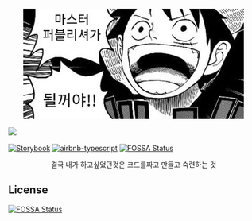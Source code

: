 <p align="center">
  <img src="./docs/images/9238c3671dadc90e5e0fe4851f319170.jpg" />
</p>
<a href="https://hits.seeyoufarm.com"/><img src="https://hits.seeyoufarm.com/api/count/incr/badge.svg?url=https%3A%2F%2Fgithub.com%2Fhansanghyeon%2Fmaster-publisher"/></a>

[![Storybook](https://cdn.jsdelivr.net/gh/storybookjs/brand@master/badge/badge-storybook.svg)](https://publisher.hapas.io) [![airbnb-typescript](https://img.shields.io/badge/code%20style-airbnb--typescript-blue)](https://github.com/iamturns/eslint-config-airbnb-typescript)
[![FOSSA Status](https://app.fossa.com/api/projects/git%2Bgithub.com%2FHansanghyeon%2FMaster-publisher.svg?type=shield)](https://app.fossa.com/projects/git%2Bgithub.com%2FHansanghyeon%2FMaster-publisher?ref=badge_shield)

<p align="center">
 결국 내가 하고싶었던것은 코드를짜고 만들고 숙련하는 것
</p>

## License
[![FOSSA Status](https://app.fossa.com/api/projects/git%2Bgithub.com%2FHansanghyeon%2FMaster-publisher.svg?type=large)](https://app.fossa.com/projects/git%2Bgithub.com%2FHansanghyeon%2FMaster-publisher?ref=badge_large)